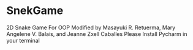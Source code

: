 # SnekGame
2D Snake Game For OOP
Modified by Masayuki R. Retuerma, Mary Angelene V. Balais, and Jeanne Zxell Caballes
Please Install Pycharm in your terminal
